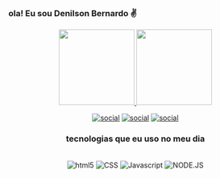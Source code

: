 
### ola! Eu sou Denilson Bernardo ✌️

<div align="center">
  <a href="https://github.com/dsouloficial">
    <img height="150em" src="https://github-readme-stats.vercel.app/api?username=dsouloficial&count_private=true&include_all_commits=true&show_icons=true&theme=dracula&hide_border=false&show_owner=true"/>
    <img height="150em" src="https://github-readme-stats.vercel.app/api/top-langs/?username=dsouloficial&theme=dracula&hide_border=false&&layout=compact"/>


[![social](https://img.shields.io/badge/Instagram-E4405F?style=for-the-badge&logo=instagram&logoColor=white)](https://instagram.com/dsoul_oficial)
[![social](https://img.shields.io/badge/Twitter-1DA1F2?style=for-the-badge&logo=twitter&logoColor=white)](https://Twitter.com/dsouloficial)
[![social](https://img.shields.io/badge/LinkedIn-0077B5?style=for-the-badge&logo=linkedin&logoColor=white)](https://Linkedln.com/DenilsonBernardo)


### tecnologias que eu uso no meu dia 

<div style="display: inline_block"><br/>
<img algin="center" alt= html5 src= https://img.shields.io/badge/HTML5-E34F26?style=for-the-badge&logo=html5&logoColor=white />
<img algin="center" alt= CSS src=https://img.shields.io/badge/CSS3-1572B6?style=for-the-badge&logo=css3&logoColor=white/>
<img algin="center" alt= Javascript src=https://img.shields.io/badge/JavaScript-F7DF1E?style=for-the-badge&logo=javascript&logoColor=black /> 
<img algin="center" alt= NODE.JS src= https://img.shields.io/badge/Node.js-43853D?style=for-the-badge&logo=node.js&logoColor=white/>


